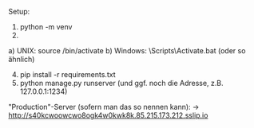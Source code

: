 Setup:
1. python -m venv <myenvpath>
2.
  a) UNIX: source <myenvpath>/bin/activate
  b) Windows: <myenvpath>\Scripts\Activate.bat (oder so ähnlich)
  
4. pip install -r requirements.txt
5. python manage.py runserver (und ggf. noch die Adresse, z.B. 127.0.0.1:1234)

"Production"-Server (sofern man das so nennen kann):
-> http://s40kcwoowcwo8ogk4w0kwk8k.85.215.173.212.sslip.io
